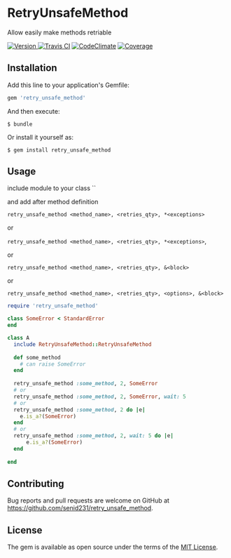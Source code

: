 # RetryUnsafeMethod
Allow easily make methods retriable

[![Version  ](http://img.shields.io/gem/v/retry_unsafe_method.svg)          ](https://rubygems.org/gems/retry_unsafe_method)
[![Travis CI](http://img.shields.io/travis/senid231/retry_unsafe_method.svg)](https://travis-ci.org/senid231/retry_unsafe_method)
[![CodeClimate](https://codeclimate.com/github/senid231/retry_unsafe_method/badges/gpa.svg)](https://codeclimate.com/github/senid231/retry_unsafe_method/badges)
[![Coverage](https://codeclimate.com/github/senid231/retry_unsafe_method/badges/coverage.svg)](https://codeclimate.com/github/senid231/retry_unsafe_method/badges)

## Installation

Add this line to your application's Gemfile:

```ruby
gem 'retry_unsafe_method'
```

And then execute:

    $ bundle

Or install it yourself as:

    $ gem install retry_unsafe_method

## Usage

include module to your class
``

and add after method definition

`retry_unsafe_method <method_name>, <retries_qty>, *<exceptions>`

or

`retry_unsafe_method <method_name>, <retries_qty>, *<exceptions>`, <options>

or

`retry_unsafe_method <method_name>, <retries_qty>, &<block>`

or

`retry_unsafe_method <method_name>, <retries_qty>, <options>, &<block>`

```ruby
require 'retry_unsafe_method'

class SomeError < StandardError
end

class A
  include RetryUnsafeMethod::RetryUnsafeMethod
  
  def some_method
    # can raise SomeError
  end
  
  retry_unsafe_method :some_method, 2, SomeError
  # or
  retry_unsafe_method :some_method, 2, SomeError, wait: 5
  # or
  retry_unsafe_method :some_method, 2 do |e|
    e.is_a?(SomeError)
  end
  # or
  retry_unsafe_method :some_method, 2, wait: 5 do |e|
      e.is_a?(SomeError)
  end
  
end
```

## Contributing

Bug reports and pull requests are welcome on GitHub at https://github.com/senid231/retry_unsafe_method.


## License

The gem is available as open source under the terms of the [MIT License](http://opensource.org/licenses/MIT).

